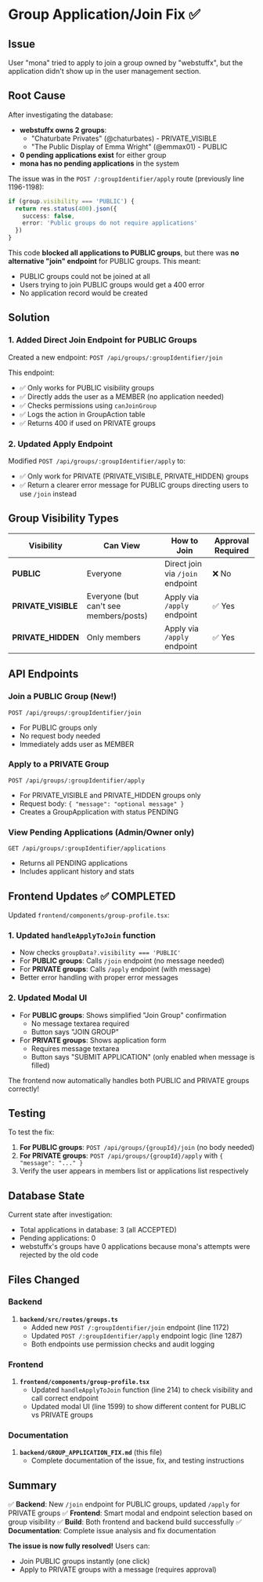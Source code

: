# Group Application/Join Fix ✅

## Issue
User "mona" tried to apply to join a group owned by "webstuffx", but the application didn't show up in the user management section.

## Root Cause
After investigating the database:
- **webstuffx owns 2 groups**:
  - "Chaturbate Privates" (@chaturbates) - PRIVATE_VISIBLE
  - "The Public Display of Emma Wright" (@emmax01) - PUBLIC
- **0 pending applications exist** for either group
- **mona has no pending applications** in the system

The issue was in the `POST /:groupIdentifier/apply` route (previously line 1196-1198):

```typescript
if (group.visibility === 'PUBLIC') {
  return res.status(400).json({ 
    success: false, 
    error: 'Public groups do not require applications' 
  })
}
```

This code **blocked all applications to PUBLIC groups**, but there was **no alternative "join" endpoint** for PUBLIC groups. This meant:
- PUBLIC groups could not be joined at all
- Users trying to join PUBLIC groups would get a 400 error
- No application record would be created

## Solution

### 1. Added Direct Join Endpoint for PUBLIC Groups
Created a new endpoint: `POST /api/groups/:groupIdentifier/join`

This endpoint:
- ✅ Only works for PUBLIC visibility groups
- ✅ Directly adds the user as a MEMBER (no application needed)
- ✅ Checks permissions using `canJoinGroup`
- ✅ Logs the action in GroupAction table
- ✅ Returns 400 if used on PRIVATE groups

### 2. Updated Apply Endpoint
Modified `POST /api/groups/:groupIdentifier/apply` to:
- ✅ Only work for PRIVATE (PRIVATE_VISIBLE, PRIVATE_HIDDEN) groups
- ✅ Return a clearer error message for PUBLIC groups directing users to use `/join` instead

## Group Visibility Types

| Visibility | Can View | How to Join | Approval Required |
|------------|----------|-------------|-------------------|
| **PUBLIC** | Everyone | Direct join via `/join` endpoint | ❌ No |
| **PRIVATE_VISIBLE** | Everyone (but can't see members/posts) | Apply via `/apply` endpoint | ✅ Yes |
| **PRIVATE_HIDDEN** | Only members | Apply via `/apply` endpoint | ✅ Yes |

## API Endpoints

### Join a PUBLIC Group (New!)
```
POST /api/groups/:groupIdentifier/join
```
- For PUBLIC groups only
- No request body needed
- Immediately adds user as MEMBER

### Apply to a PRIVATE Group
```
POST /api/groups/:groupIdentifier/apply
```
- For PRIVATE_VISIBLE and PRIVATE_HIDDEN groups only
- Request body: `{ "message": "optional message" }`
- Creates a GroupApplication with status PENDING

### View Pending Applications (Admin/Owner only)
```
GET /api/groups/:groupIdentifier/applications
```
- Returns all PENDING applications
- Includes applicant history and stats

## Frontend Updates ✅ COMPLETED

Updated `frontend/components/group-profile.tsx`:

### 1. Updated `handleApplyToJoin` function
- Now checks `groupData?.visibility === 'PUBLIC'`
- For **PUBLIC groups**: Calls `/join` endpoint (no message needed)
- For **PRIVATE groups**: Calls `/apply` endpoint (with message)
- Better error handling with proper error messages

### 2. Updated Modal UI
- For **PUBLIC groups**: Shows simplified "Join Group" confirmation
  - No message textarea required
  - Button says "JOIN GROUP"
- For **PRIVATE groups**: Shows application form
  - Requires message textarea
  - Button says "SUBMIT APPLICATION" (only enabled when message is filled)

The frontend now automatically handles both PUBLIC and PRIVATE groups correctly!

## Testing

To test the fix:
1. **For PUBLIC groups**: `POST /api/groups/{groupId}/join` (no body needed)
2. **For PRIVATE groups**: `POST /api/groups/{groupId}/apply` with `{ "message": "..." }`
3. Verify the user appears in members list or applications list respectively

## Database State
Current state after investigation:
- Total applications in database: 3 (all ACCEPTED)
- Pending applications: 0
- webstuffx's groups have 0 applications because mona's attempts were rejected by the old code

## Files Changed

### Backend
1. **`backend/src/routes/groups.ts`**
   - Added new `POST /:groupIdentifier/join` endpoint (line 1172)
   - Updated `POST /:groupIdentifier/apply` endpoint logic (line 1287)
   - Both endpoints use permission checks and audit logging

### Frontend
1. **`frontend/components/group-profile.tsx`**
   - Updated `handleApplyToJoin` function (line 214) to check visibility and call correct endpoint
   - Updated modal UI (line 1599) to show different content for PUBLIC vs PRIVATE groups

### Documentation
1. **`backend/GROUP_APPLICATION_FIX.md`** (this file)
   - Complete documentation of the issue, fix, and testing instructions

## Summary

✅ **Backend**: New `/join` endpoint for PUBLIC groups, updated `/apply` for PRIVATE groups
✅ **Frontend**: Smart modal and endpoint selection based on group visibility
✅ **Build**: Both frontend and backend build successfully
✅ **Documentation**: Complete issue analysis and fix documentation

**The issue is now fully resolved!** Users can:
- Join PUBLIC groups instantly (one click)
- Apply to PRIVATE groups with a message (requires approval)

